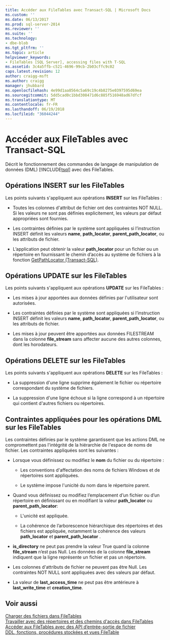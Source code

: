```yaml
---
title: Accéder aux FileTables avec Transact-SQL | Microsoft Docs
ms.custom: ''
ms.date: 06/13/2017
ms.prod: sql-server-2014
ms.reviewer: ''
ms.suite: ''
ms.technology:
- dbe-blob
ms.tgt_pltfrm: ''
ms.topic: article
helpviewer_keywords:
- FileTables [SQL Server], accessing files with T-SQL
ms.assetid: 3c4a5ffb-c521-4696-99cb-2b03cffc9c02
caps.latest.revision: 12
author: craigg-msft
ms.author: craigg
manager: jhubbard
ms.openlocfilehash: 4e99d1aa8564c5a69c19c4b8275e0397595d69ea
ms.sourcegitcommit: 5dd5cad0c1bbd308471d6c885f516948ad67dfcf
ms.translationtype: MT
ms.contentlocale: fr-FR
ms.lasthandoff: 06/19/2018
ms.locfileid: "36044244"
---
```

# <a name="access-filetables-with-transact-sql"></a>Accéder aux FileTables avec Transact-SQL
  Décrit le fonctionnement des commandes de langage de manipulation de données (DML) [!INCLUDE[tsql](../../includes/tsql-md.md)] avec des FileTables.  
  
##  <a name="BasicsInsert"></a> Opérations INSERT sur les FileTables  
 Les points suivants s'appliquent aux opérations **INSERT** sur les FileTables :  
  
-   Toutes les colonnes d'attribut de fichier ont des contraintes NOT NULL. Si les valeurs ne sont pas définies explicitement, les valeurs par défaut appropriées sont fournies.  
  
-   Les contraintes définies par le système sont appliquées si l’instruction INSERT définit les valeurs **name**, **path_locator**, **parent_path_locator**, ou les attributs de fichier.  
  
-   L’application peut obtenir la valeur **path_locator** pour un fichier ou un répertoire en fournissant le chemin d’accès au système de fichiers à la fonction [GetPathLocator &#40;Transact-SQL&#41;](/sql/relational-databases/system-functions/getpathlocator-transact-sql).  
  
##  <a name="BasicsUpdate"></a> Opérations UPDATE sur les FileTables  
 Les points suivants s'appliquent aux opérations **UPDATE** sur les FileTables :  
  
-   Les mises à jour apportées aux données définies par l'utilisateur sont autorisées.  
  
-   Les contraintes définies par le système sont appliquées si l’instruction INSERT définit les valeurs **name**, **path_locator**, **parent_path_locator**, ou les attributs de fichier.  
  
-   Les mises à jour peuvent être apportées aux données FILESTREAM dans la colonne **file_stream** sans affecter aucune des autres colonnes, dont les horodateurs.  
  
##  <a name="BasicsDelete"></a> Opérations DELETE sur les FileTables  
 Les points suivants s'appliquent aux opérations **DELETE** sur les FileTables :  
  
-   La suppression d'une ligne supprime également le fichier ou répertoire correspondant du système de fichiers.  
  
-   La suppression d'une ligne échoue si la ligne correspond à un répertoire qui contient d'autres fichiers ou répertoires.  
  
##  <a name="BasicsConstraints"></a> Contraintes appliquées pour les opérations DML sur les FileTables  
 Les contraintes définies par le système garantissent que les actions DML ne compromettent pas l'intégrité de la hiérarchie de l'espace de noms de fichier. Les contraintes appliquées sont les suivantes :  
  
-   Lorsque vous définissez ou modifiez le **nom** du fichier ou du répertoire :  
  
    -   Les conventions d'affectation des noms de fichiers Windows et de répertoires sont appliquées.  
  
    -   Le système impose l'unicité du nom dans le répertoire parent.  
  
-   Quand vous définissez ou modifiez l’emplacement d’un fichier ou d’un répertoire en définissant ou en modifiant la valeur **path_locator** ou **parent_path_locator**:  
  
    -   L'unicité est appliquée.  
  
    -   La cohérence de l’arborescence hiérarchique des répertoires et des fichiers est appliquée, notamment la cohérence des valeurs **path_locator** et **parent_path_locator** .  
  
-   **is_directory** ne peut pas prendre la valeur True quand la colonne **file_stream** n’est pas Null. Les données de la colonne **file_stream** indiquent que la ligne représente un fichier et pas un répertoire.  
  
-   Les colonnes d'attributs de fichier ne peuvent pas être Null. Les contraintes NOT NULL sont appliquées avec des valeurs par défaut.  
  
-   La valeur de **last_access_time** ne peut pas être antérieure à **last_write_time** et **creation_time**.  
  
## <a name="see-also"></a>Voir aussi  
 [Charger des fichiers dans FileTables](load-files-into-filetables.md)   
 [Travailler avec des répertoires et des chemins d'accès dans FileTables](work-with-directories-and-paths-in-filetables.md)   
 [Accéder aux FileTables avec des API d’entrée-sortie de fichier](access-filetables-with-file-input-output-apis.md)   
 [DDL, fonctions, procédures stockées et vues FileTable](../views/views.md)  
  
  
